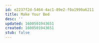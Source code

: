 ```yaml
---
id: e2237f2d-5464-4ac1-89e2-f0a1990a6211
title: Make Your Bed
desc: ''
updated: 1600501943651
created: 1600501943651
stub: false
---
```


## 
